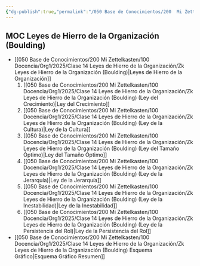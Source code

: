 ```yaml
---
{"dg-publish":true,"permalink":"/050 Base de Conocimientos/200  Mi Zettelkasten/100 Docencia/Org1/2025/Clase 14 Leyes de Hierro de la Organización/Zk !MOC Leyes de Hierro de la Organización (Boulding)/","tags":["moc","sistema"]}
---
```


## MOC Leyes de Hierro de la Organización (Boulding)

- [[050 Base de Conocimientos/200  Mi Zettelkasten/100 Docencia/Org1/2025/Clase 14 Leyes de Hierro de la Organización/Zk Leyes de Hierro de la Organización (Boulding)\|Leyes de Hierro de la Organización]]
	1. [[050 Base de Conocimientos/200  Mi Zettelkasten/100 Docencia/Org1/2025/Clase 14 Leyes de Hierro de la Organización/Zk Leyes de Hierro de la Organización (Boulding) (Ley del Crecimiento)\|Ley del Crecimiento]]
	2. [[050 Base de Conocimientos/200  Mi Zettelkasten/100 Docencia/Org1/2025/Clase 14 Leyes de Hierro de la Organización/Zk Leyes de Hierro de la Organización (Boulding) (Ley de la Cultura)\|Ley de la Cultura]]
	3. [[050 Base de Conocimientos/200  Mi Zettelkasten/100 Docencia/Org1/2025/Clase 14 Leyes de Hierro de la Organización/Zk Leyes de Hierro de la Organización (Boulding) (Ley del Tamaño Óptimo)\|Ley del Tamaño Óptimo]]
	4. [[050 Base de Conocimientos/200  Mi Zettelkasten/100 Docencia/Org1/2025/Clase 14 Leyes de Hierro de la Organización/Zk Leyes de Hierro de la Organización (Boulding) (Ley de la Jerarquía)\|Ley de la Jerarquía]]
	5. [[050 Base de Conocimientos/200  Mi Zettelkasten/100 Docencia/Org1/2025/Clase 14 Leyes de Hierro de la Organización/Zk Leyes de Hierro de la Organización (Boulding) (Ley de la Inestabilidad)\|Ley de la Inestabilidad]]
	6. [[050 Base de Conocimientos/200  Mi Zettelkasten/100 Docencia/Org1/2025/Clase 14 Leyes de Hierro de la Organización/Zk Leyes de Hierro de la Organización (Boulding) (Ley de la Persistencia del Rol)\|Ley de la Persistencia del Rol]]
- [[050 Base de Conocimientos/200  Mi Zettelkasten/100 Docencia/Org1/2025/Clase 14 Leyes de Hierro de la Organización/Zk Leyes de Hierro de la Organización (Boulding) Esquema Gráfico\|Esquema Gráfico Resumen]]

